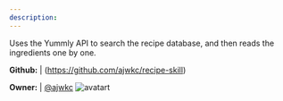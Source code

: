 ```yaml
---
description: 
---
```

Uses the Yummly API to search the recipe database, and then reads the ingredients one by one.

**Github:** | (https://github.com/ajwkc/recipe-skill)

**Owner:** | [@ajwkc](https://github.com/ajwkc) ![avatart](https://avatars0.githubusercontent.com/u/22803828?v=4)

